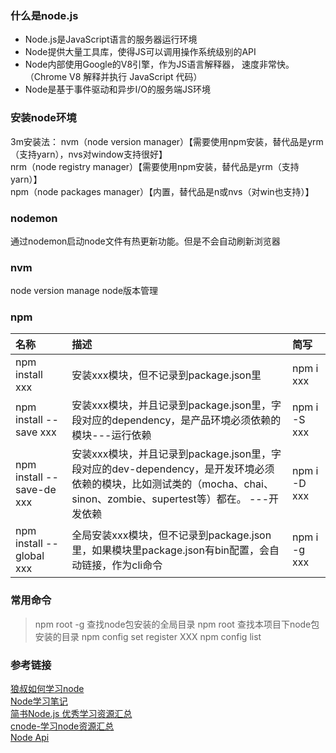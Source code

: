 ### 什么是node.js

* Node.js是JavaScript语言的服务器运行环境
* Node提供大量工具库，使得JS可以调用操作系统级别的API
* Node内部使用Google的V8引擎，作为JS语言解释器， 速度非常快。（Chrome V8 解释并执行 JavaScript 代码）
* Node是基于事件驱动和异步I/O的服务端JS环境

### 安装node环境

3m安装法：
nvm（node version manager）【需要使用npm安装，替代品是yrm（支持yarn），nvs对window支持很好】		
nrm（node registry manager）【需要使用npm安装，替代品是yrm（支持yarn）】		
npm（node packages manager）【内置，替代品是n或nvs（对win也支持）】		

### nodemon
通过nodemon启动node文件有热更新功能。但是不会自动刷新浏览器

### nvm 

node version manage  node版本管理


### npm

| 名称                      | 描述                                                         | 简写         |
| :------------------------ | :----------------------------------------------------------- | :----------- |
| npm install xxx           | 安装xxx模块，但不记录到package.json里                        | npm i xxx    |
| npm install --save xxx    | 安装xxx模块，并且记录到package.json里，字段对应的dependency，是产品环境必须依赖的模块---运行依赖 | npm i -S xxx |
| npm install --save-de xxx | 安装xxx模块，并且记录到package.json里，字段对应的dev-dependency，是开发环境必须依赖的模块，比如测试类的（mocha、chai、sinon、zombie、supertest等）都在。 ---开发依赖 | npm i -D xxx |
| npm install --global xxx  | 全局安装xxx模块，但不记录到package.json里，如果模块里package.json有bin配置，会自动链接，作为cli命令 | npm i -g xxx |

### 常用命令

> npm root -g 查找node包安装的全局目录
> npm root 查找本项目下node包安装的目录
> npm config set register XXX
> npm config list

### 参考链接

[狼叔如何学习node](https://cnodejs.org/topic/5ab3166be7b166bb7b9eccf7)		
[Node学习笔记](https://github.com/chyingp/nodejs-learning-guide)	
[简书Node.js 优秀学习资源汇总](https://www.jianshu.com/p/e37835da4624)		
[cnode-学习node资源汇总](https://cnodejs.org/getstart)      
[Node Api](http://nodejs.cn/api/fs.html)
